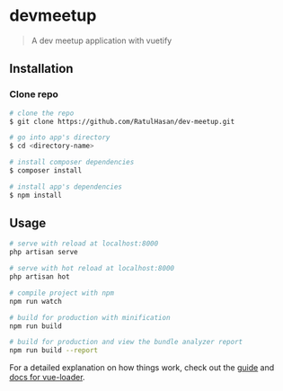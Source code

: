 # devmeetup

> A dev meetup application with vuetify

## Installation

### Clone repo

``` bash
# clone the repo
$ git clone https://github.com/RatulHasan/dev-meetup.git

# go into app's directory
$ cd <directory-name>

# install composer dependencies
$ composer install

# install app's dependencies
$ npm install
```

## Usage

``` bash
# serve with reload at localhost:8000
php artisan serve

# serve with hot reload at localhost:8000
php artisan hot

# compile project with npm
npm run watch

# build for production with minification
npm run build

# build for production and view the bundle analyzer report
npm run build --report

```

For a detailed explanation on how things work, check out the [guide](http://vuejs-templates.github.io/webpack/) and [docs for vue-loader](http://vuejs.github.io/vue-loader).
